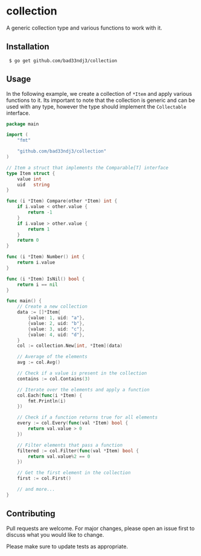 # collection

A generic collection type and various functions to work with it.

## Installation

` $ go get github.com/bad33ndj3/collection`


## Usage

In the following example, we create a collection of `*Item` and apply various functions to it. Its important to note that the collection is generic and can be used with any type, however the type should implement the `Collectable` interface.

```go
package main

import (
	"fmt"

	"github.com/bad33ndj3/collection"
)

// Item a struct that implements the Comparable[T] interface
type Item struct {
	value int
	uid   string
}

func (i *Item) Compare(other *Item) int {
	if i.value < other.value {
		return -1
	}
	if i.value > other.value {
		return 1
	}
	return 0
}

func (i *Item) Number() int {
	return i.value
}

func (i *Item) IsNil() bool {
	return i == nil
}

func main() {
	// Create a new collection
	data := []*Item{
		{value: 1, uid: "a"},
		{value: 2, uid: "b"},
		{value: 3, uid: "c"},
		{value: 4, uid: "d"},
	}
	col := collection.New[int, *Item](data)

	// Average of the elements
	avg := col.Avg()

	// Check if a value is present in the collection
	contains := col.Contains(3)

	// Iterate over the elements and apply a function
	col.Each(func(i *Item) {
		fmt.Println(i)
	})

	// Check if a function returns true for all elements
	every := col.Every(func(val *Item) bool {
		return val.value > 0
	})

	// Filter elements that pass a function
	filtered := col.Filter(func(val *Item) bool {
		return val.value%2 == 0
	})

	// Get the first element in the collection
	first := col.First()

	// and more...
}

```

## Contributing
Pull requests are welcome. For major changes, please open an issue first to discuss what you would like to change.

Please make sure to update tests as appropriate.
